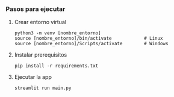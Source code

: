 ### Pasos para ejecutar
1. Crear entorno virtual
    ```
    python3 -m venv [nombre_entorno]
    source [nombre_entorno]/bin/activate            # Linux
    source [nombre_entorno]/Scripts/activate        # Windows
    ```
2. Instalar prerequisitos
    ```
    pip install -r requirements.txt
    ```
3. Ejecutar la app
    ```
    streamlit run main.py
    ```